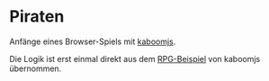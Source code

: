 # Piraten

Anfänge eines Browser-Spiels mit [kaboomjs](https://kaboomjs.com/). 

Die Logik ist erst einmal direkt aus dem [RPG-Beispiel](https://kaboomjs.com/play?demo=rpg) von kaboomjs übernommen.
